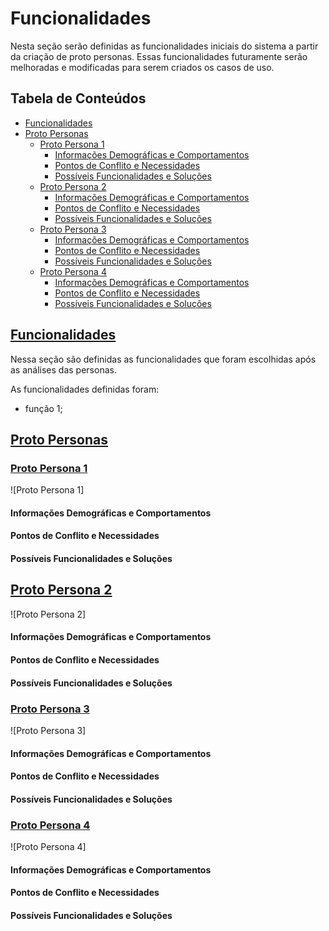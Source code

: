 # Funcionalidades

Nesta seção serão definidas as funcionalidades iniciais do sistema a partir da criação de proto personas. Essas funcionalidades futuramente serão melhoradas e modificadas para serem criados os casos de uso.

## Tabela de Conteúdos

- [Funcionalidades](#funcionalidades-1)
- [Proto Personas](#proto-personas)
  - [Proto Persona 1](#protopersona1)
    - [Informações Demográficas e Comportamentos](#informações-demográficas-e-comportamentos)
    - [Pontos de Conflito e Necessidades](#pontos-de-conflito-e-necessidades)
    - [Possíveis Funcionalidades e Soluções](#possíveis-funcionalidades-e-soluções)
  - [Proto Persona 2](#protopersona2)
    - [Informações Demográficas e Comportamentos](#informações-demográficas-e-comportamentos-1)
    - [Pontos de Conflito e Necessidades](#pontos-de-conflito-e-necessidades-1)
    - [Possíveis Funcionalidades e Soluções](#possíveis-funcionalidades-e-soluções-1)
  - [Proto Persona 3](#protopersona3)
    - [Informações Demográficas e Comportamentos](#informações-demográficas-e-comportamentos-2)
    - [Pontos de Conflito e Necessidades](#pontos-de-conflito-e-necessidades-2)
    - [Possíveis Funcionalidades e Soluções](#possíveis-funcionalidades-e-soluções-2)
  - [Proto Persona 4](#protopersona4)
    - [Informações Demográficas e Comportamentos](#informações-demográficas-e-comportamentos-3)
    - [Pontos de Conflito e Necessidades](#pontos-de-conflito-e-necessidades-3)
    - [Possíveis Funcionalidades e Soluções](#possíveis-funcionalidades-e-soluções-3)

## [Funcionalidades](#tabela-de-conteúdos)

Nessa seção são definidas as funcionalidades que foram escolhidas após as análises das personas.

As funcionalidades definidas foram:

- função 1;

## [Proto Personas](#tabela-de-conteúdos)

### [Proto Persona 1](#tabela-de-conteúdos)

![Proto Persona 1]

#### Informações Demográficas e Comportamentos

#### Pontos de Conflito e Necessidades

#### Possíveis Funcionalidades e Soluções


## [Proto Persona 2](#tabela-de-conteúdos)

![Proto Persona 2]

#### Informações Demográficas e Comportamentos

#### Pontos de Conflito e Necessidades

#### Possíveis Funcionalidades e Soluções


### [Proto Persona 3](#tabela-de-conteúdos)

![Proto Persona 3]

#### Informações Demográficas e Comportamentos

#### Pontos de Conflito e Necessidades

#### Possíveis Funcionalidades e Soluções


### [Proto Persona 4](#tabela-de-conteúdos)

![Proto Persona 4]

#### Informações Demográficas e Comportamentos

#### Pontos de Conflito e Necessidades

#### Possíveis Funcionalidades e Soluções
